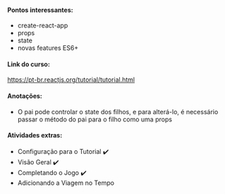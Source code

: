 #### Pontos interessantes:
- create-react-app
- props
- state
- novas features ES6+

#### Link do curso:
https://pt-br.reactjs.org/tutorial/tutorial.html

#### Anotações:
- O pai pode controlar o state dos filhos, e para alterá-lo, é necessário passar o método do pai para o filho como uma props

#### Atividades extras:

- Configuração para o Tutorial :heavy_check_mark:
- Visão Geral :heavy_check_mark:
- Completando o Jogo :heavy_check_mark:
- Adicionando a Viagem no Tempo
